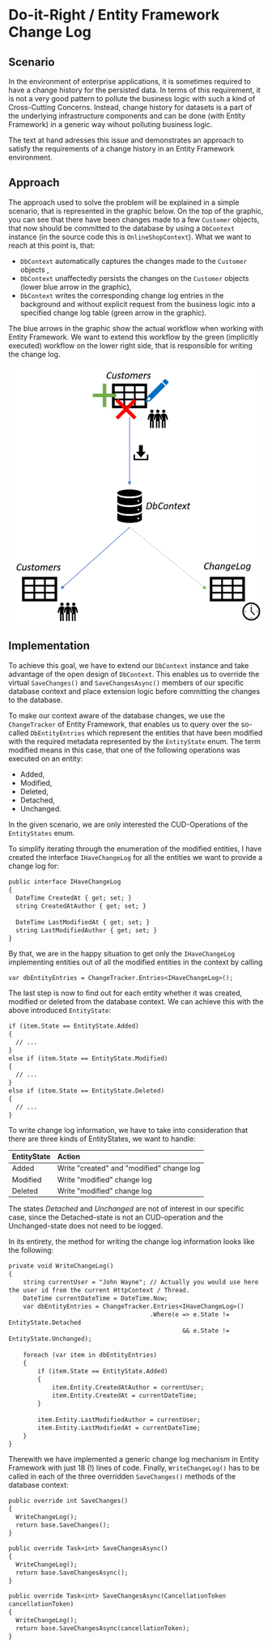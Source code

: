 # Do-it-Right / Entity Framework Change Log

## Scenario

In the environment of enterprise applications, it is sometimes required to have a change history for the persisted data.
In terms of this requirement, it is not a very good pattern to pollute the business logic with such a kind of Cross-Cutting Concerns.
Instead, change history for datasets is a part of the underlying infrastructure components and can be done (with Entity Framework) in a generic way wihout polluting business logic.

The text at hand adresses this issue and demonstrates an approach to satisfy the requirements of a change history in an Entity Framework environment.

## Approach

The approach used to solve the problem will be explained in a simple scenario, that is represented in the graphic below.
On the top of the graphic, you can see that there have been changes made to a few `Customer` objects, that now should be committed to the database by using a `DbContext` instance (in the source code this is `OnlineShopContext`). What we want to reach at this point is, that:
* `DbContext` automatically captures the changes made to the `Customer` objects ,
* `DbContext` unaffectedly persists the changes on the `Customer` objects (lower blue arrow in the graphic),
* `DbContext` writes the corresponding change log entries in the background and without explicit request from the business logic into a specified change log table (green arrow in the graphic).

The blue arrows in the graphic show the actual workflow when working with Entity Framework. We want to extend this workflow by the green (implicitly executed) workflow on the lower right side, that is responsible for writing the change log.

<p align="center">
  <img src="https://github.com/p18e3/Do-it-Right-EF_ChangeLog/blob/master/Approach.png" width="500" />
</p>

## Implementation

To achieve this goal, we have to extend our `DbContext` instance and take advantage of the open design of `DbContext`. This enables us to override the virtual `SaveChanges()` and `SaveChangesAsync()` members of our specific database context and place extension logic before committing the changes to the database.

To make our context aware of the database changes, we use the `ChangeTracker` of Entity Framework, that enables us to query over the so-called `DbEntityEntries` which represent the entities that have been modified with the required metadata represented by the `EntityState` enum. The term modified means in this case, that one of the following operations was executed on an entity:

* Added,
* Modified,
* Deleted,
* Detached,
* Unchanged.

In the given scenario, we are only interested the CUD-Operations of the `EntityStates` enum.

To simplify iterating through the enumeration of the modified entities, I have created the interface `IHaveChangeLog` for all the entities we want to provide a change log for:

```CSharp
public interface IHaveChangeLog
{
  DateTime CreatedAt { get; set; }
  string CreatedAtAuthor { get; set; }
  
  DateTime LastModifiedAt { get; set; }
  string LastModifiedAuthor { get; set; }        
}
```

By that, we are in the happy situation to get only the `IHaveChangeLog` implementing entities out of all the modified entities in the context by calling

```CSharp
var dbEntityEntries = ChangeTracker.Entries<IHaveChangeLog>();
```

The last step is now to find out for each entity whether it was created, modified or deleted from the database context.
We can achieve this with the above introduced `EntityState`:

```CSharp
if (item.State == EntityState.Added)
{
  // ...                   
}
else if (item.State == EntityState.Modified)
{
  // ...
}
else if (item.State == EntityState.Deleted)
{
  // ...
}
```

To write change log information, we have to take into consideration that there are three kinds of EntityStates, we want to handle:

| EntityState | Action |
|:------------|:-------|
|Added|Write "created" and "modified" change log|
|Modified|Write "modified" change log|
|Deleted|Write "modified" change log|

The states *Detached* and *Unchanged* are not of interest in our specific case, since the Detached-state is not an CUD-operation and the Unchanged-state does not need to be logged.

In its entirety, the method for writing the change log information looks like the following:

```CSharp
private void WriteChangeLog()
{
    string currentUser = "John Wayne"; // Actually you would use here the user id from the current HttpContext / Thread.
    DateTime currentDateTime = DateTime.Now;            
    var dbEntityEntries = ChangeTracker.Entries<IHaveChangeLog>()
                                       .Where(e => e.State != EntityState.Detached
                                                && e.State != EntityState.Unchanged);

    foreach (var item in dbEntityEntries)
    {                
        if (item.State == EntityState.Added)
        {
            item.Entity.CreatedAtAuthor = currentUser;
            item.Entity.CreatedAt = currentDateTime;                    
        }

        item.Entity.LastModifiedAuthor = currentUser;
        item.Entity.LastModifiedAt = currentDateTime;                
    }
}
```

Therewith we have implemented a generic change log mechanism in Entity Framework with just 18 (!) lines of code.
Finally, `WriteChangeLog()` has to be called in each of the three overridden `SaveChanges()` methods of the database context:

```CSharp
public override int SaveChanges()
{
  WriteChangeLog();
  return base.SaveChanges();
}
```

```CSharp
public override Task<int> SaveChangesAsync()
{
  WriteChangeLog();
  return base.SaveChangesAsync();
}
```

```CSharp
public override Task<int> SaveChangesAsync(CancellationToken cancellationToken)
{
  WriteChangeLog();
  return base.SaveChangesAsync(cancellationToken);
}
```
